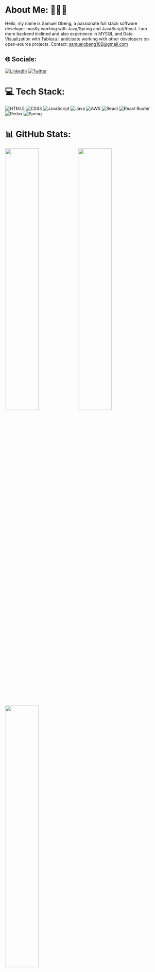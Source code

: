 #  About Me: 👨🏿‍💻
Hello, my name is Samuel Obeng, a passionate full stack software developer mostly working with Java/Spring and JavaScript/React. I am more backend inclined and also experience in  MYSQL and Data Visualization with Tableau.I anticipate working with other developers on open-source projects. 
Contact: samuelobeng102@gmail.com


## 🌐 Socials:
[![LinkedIn](https://img.shields.io/badge/LinkedIn-%230077B5.svg?logo=linkedin&logoColor=white)](https://linkedin.com/in/samobeng14Dev) [![Twitter](https://img.shields.io/badge/Twitter-%231DA1F2.svg?logo=Twitter&logoColor=white)](https://twitter.com/samobeng14Dev) 

# 💻 Tech Stack:
![HTML5](https://img.shields.io/badge/html5-%23E34F26.svg?style=flat-square&logo=html5&logoColor=white) ![CSS3](https://img.shields.io/badge/css3-%231572B6.svg?style=flat-square&logo=css3&logoColor=white) ![JavaScript](https://img.shields.io/badge/javascript-%23323330.svg?style=flat-square&logo=javascript&logoColor=%23F7DF1E) ![Java](https://img.shields.io/badge/java-%23ED8B00.svg?style=flat-square&logo=java&logoColor=white) ![AWS](https://img.shields.io/badge/AWS-%23FF9900.svg?style=flat-square&logo=amazon-aws&logoColor=white) ![React](https://img.shields.io/badge/react-%2320232a.svg?style=flat-square&logo=react&logoColor=%2361DAFB) ![React Router](https://img.shields.io/badge/React_Router-CA4245?style=flat-square&logo=react-router&logoColor=white) ![Redux](https://img.shields.io/badge/redux-%23593d88.svg?style=flat-square&logo=redux&logoColor=white) ![Spring](https://img.shields.io/badge/spring-%236DB33F.svg?style=flat-square&logo=spring&logoColor=white)
# 📊 GitHub Stats:


<img align="left" width="47%" src="https://github-readme-stats.vercel.app/api?username=samobeng14Dev&theme=darcula&hide_border=false&include_all_commits=false&count_private=false"/>
<img align="left" width="47%" src="https://github-readme-streak-stats.herokuapp.com/?user=samobeng14Dev&theme=darcula&hide_border=false"/>
<img align="left" width="47%" src="https://github-readme-stats.vercel.app/api/top-langs/?username=samobeng14Dev&theme=darcula&hide_border=false&include_all_commits=false&count_private=false&layout=compact"/>

<!-- Proudly created with GPRM ( https://gprm.itsvg.in ) -->
